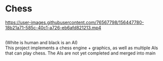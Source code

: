 # Chess



https://user-images.githubusercontent.com/76567798/156447780-18b21a71-585c-40c1-a726-eb6afd821213.mp4

<br>
(White is human and black is an AI)
<br>
This project implements a chess engine + graphics, as well as multiple AIs that can play chess.
The AIs are not yet completed and merged into main
